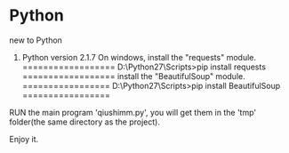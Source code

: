 # Python
new to Python
1. Python version 2.1.7
On windows, install the "requests" module.
==================
D:\Python27\Scripts>pip install requests
==================
install the "BeautifulSoup" module.
=================
D:\Python27\Scripts>pip install BeautifulSoup
=================

RUN the main program 'qiushimm.py', you will get them in the 'tmp' folder(the same directory as the project).

Enjoy it.
